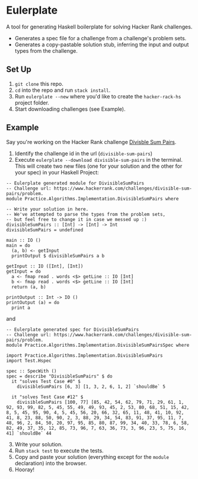 # Eulerplate

A tool for generating Haskell boilerplate for solving Hacker Rank challenges.

- Generates a spec file for a challenge from a challenge's problem sets.
- Generates a copy-pastable solution stub, inferring the input and output types from the challenge.

## Set Up

1. `git clone` this repo.
2. `cd` into the repo and run `stack install`.
3. Run `eulerplate --new` where you'd like to create the `hacker-rack-hs` project folder.
4. Start downloading challenges (see Example).

## Example


Say you're working on the Hacker Rank challenge [Divisble Sum Pairs](https://www.hackerrank.com/challenges/divisible-sum-pairs/problem). 

1. Identify the challenge id in the url (`divisible-sum-pairs`)
2. Execute `eulerplate --download divisible-sum-pairs` in the terminal. This will create two new files (one for your solution and the other for your spec) in your Haskell Project:

```
-- Eulerplate generated module for DivisibleSumPairs
-- Challenge url: https://www.hackerrank.com/challenges/divisible-sum-pairs/problem.
module Practice.Algorithms.Implementation.DivisibleSumPairs where

-- Write your solution in here.
-- We've attempted to parse the types from the problem sets,
-- but feel free to change it in case we messed up :)
divisibleSumPairs :: [Int] -> [Int] -> Int
divisibleSumPairs = undefined

main :: IO ()
main = do
  (a, b) <- getInput
  printOutput $ divisibleSumPairs a b

getInput :: IO ([Int], [Int])
getInput = do
  a <- fmap read . words <$> getLine :: IO [Int]
  b <- fmap read . words <$> getLine :: IO [Int]
  return (a, b)

printOutput :: Int -> IO ()
printOutput (a) = do
  print a
```

and

```
-- Eulerplate generated spec for DivisibleSumPairs
-- Challenge url: https://www.hackerrank.com/challenges/divisible-sum-pairs/problem.
module Practice.Algorithms.Implementation.DivisibleSumPairsSpec where

import Practice.Algorithms.Implementation.DivisibleSumPairs
import Test.Hspec

spec :: SpecWith ()
spec = describe "DivisibleSumPairs" $ do
  it "solves Test Case #0" $
    divisibleSumPairs [6, 3] [1, 3, 2, 6, 1, 2] `shouldBe` 5

  it "solves Test Case #12" $
    divisibleSumPairs [100, 77] [85, 42, 54, 62, 79, 71, 29, 61, 1, 92, 93, 99, 82, 5, 45, 55, 49, 49, 93, 45, 2, 53, 80, 68, 51, 15, 42, 8, 5, 45, 95, 90, 4, 5, 45, 56, 20, 66, 32, 65, 11, 48, 41, 10, 92, 41, 8, 23, 88, 50, 90, 2, 3, 88, 29, 34, 54, 83, 91, 37, 95, 11, 7, 48, 96, 2, 84, 50, 20, 97, 95, 85, 80, 87, 99, 34, 40, 33, 78, 6, 58, 82, 49, 37, 35, 12, 85, 73, 96, 7, 63, 36, 73, 3, 96, 23, 5, 75, 16, 41] `shouldBe` 44
```

3. Write your solution.
4. Run `stack test` to execute the tests.
5. Copy and paste your solution (everything except for the `module` declaration) into the browser.
6. Hooray!
